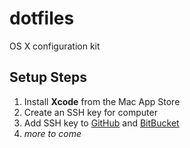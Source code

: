# dotfiles
OS X configuration kit

## Setup Steps

1. Install **Xcode** from the Mac App Store
1. Create an SSH key for computer
1. Add SSH key to [GitHub](https://github.com) and [BitBucket](https://bitbucket.com)
1. _more to come_
